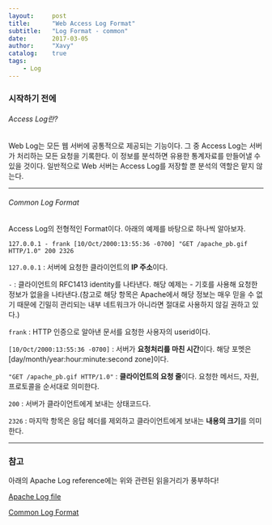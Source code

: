 ```yaml
---
layout:     post
title:      "Web Access Log Format"
subtitle:   "Log Format - common"
date:       2017-03-05
author:     "Xavy"
catalog:    true
tags:
    - Log
---
```


### 시작하기 전에

###### Access Log란?

Web Log는 모든 웹 서버에 공통적으로 제공되는 기능이다. 그 중 Access Log는 서버가 처리하는 모든 요청을 기록한다. 이 정보를 분석하면 유용한 통계자료를 만들어낼 수 있을 것이다. 일반적으로 Web 서버는 Access Log를 저장할 뿐 분석의 역할은 맡지 않는다.

- - -

###### Common Log Format

Access Log의 전형적인 Format이다. 아래의 예제를 바탕으로 하나씩 알아보자. 

```text
127.0.0.1 - frank [10/Oct/2000:13:55:36 -0700] "GET /apache_pb.gif HTTP/1.0" 200 2326
```

`127.0.0.1` : 서버에 요청한 클라이언트의 **IP 주소**이다.

`-` : 클라이언트의 RFC1413 identity를 나타낸다. 해당 예제는 - 기호를 사용해 요청한 정보가 없을을 나타낸다.(참고로 해당 항목은 Apache에서 해당 정보는 매우 믿을 수 없기 때문에 긴밀히 관리되는 내부 네트워크가 아니라면 절대로 사용하지 않길 권하고 있다.)

`frank` : HTTP 인증으로 알아낸 문서를 요청한 사용자의 userid이다.

`[10/Oct/2000:13:55:36 -0700]` : 서버가 **요청처리를 마친 시간**이다. 해당 포멧은 [day/month/year:hour:minute:second zone]이다.

`"GET /apache_pb.gif HTTP/1.0"` : **클라이언트의 요청 줄**이다. 요청한 메서드, 자원, 프로토콜을 순서대로 의미한다.

`200` : 서버가 클라이언트에게 보내는 상태코드다.

`2326` : 마지막 항목은 응답 헤더를 제외하고 클라이언트에게 보내는 **내용의 크기**를 의미한다.

- - -

### 참고

아래의 Apache Log reference에는 위와 관련된 읽을거리가 풍부하다!

[Apache Log file](https://httpd.apache.org/docs/2.4/logs.html)

[Common Log Format](https://en.wikipedia.org/wiki/Common_Log_Format)
